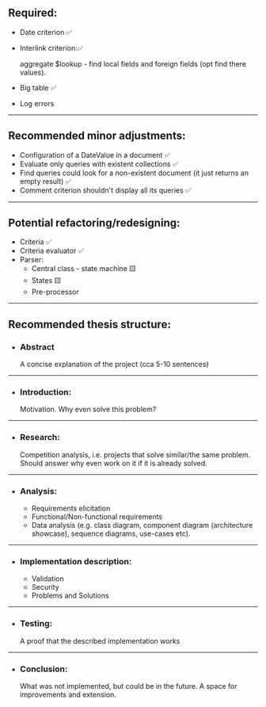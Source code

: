 ## Required:
- Date criterion ✅
- Interlink criterion:✅


    aggregate $lookup - find local fields and foreign fields (opt find there values).

- Big table ✅
- Log errors
---  
## Recommended minor adjustments:
- Configuration of a DateValue in a document ✅
- Evaluate only queries with existent collections ✅
- Find queries could look for a non-existent document (it just returns an empty result) ✅
- Comment criterion shouldn't display all its queries ✅
---  
## Potential refactoring/redesigning:
- Criteria ✅
- Criteria evaluator ✅
- Parser:
  - Central class - state machine 🟨
  - States 🟨
  - Pre-processor
---  
## Recommended thesis structure:
* ### Abstract
    A concise explanation of the project (cca 5-10 sentences)
---  
* ### Introduction:
    Motivation. Why even solve this problem?
---  
* ### Research:
    Competition analysis, i.e. projects that solve similar/the same problem. Should answer why even work on it if it is already solved.
---  
* ### Analysis:
  * Requirements elicitation
  * Functional/Non-functional requirements
  * Data analysis (e.g. class diagram, component diagram (architecture showcase), sequence diagrams, use-cases etc).
---  
* ### Implementation description:
  * Validation
  * Security
  * Problems and Solutions
---  
* ### Testing:
    A proof that the described implementation works
---  
* ### Conclusion:
    What was not implemented, but could be in the future. A space for improvements and extension.